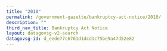 ```yaml
---
title: "2010"
permalink: /government-gazette/bankruptcy-act-notice/2010/
description: ""
third_nav_title: Bankruptcy Act Notice
layout: datagovsg-v2-search
datagovsg-id: d_eede77c6761d1dcd1c75be9a47d52e82
---
```

